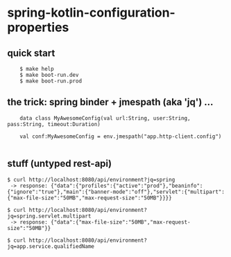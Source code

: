 # spring-kotlin-configuration-properties

## quick start
```
    $ make help
    $ make boot-run.dev  
    $ make boot-run.prod  

```

## the trick: spring binder + jmespath (aka 'jq') ...
```
    data class MyAwesomeConfig(val url:String, user:String, pass:String, timeout:Duration)

    val conf:MyAwesomeConfig = env.jmespath("app.http-client.config")  
    
```

## stuff (untyped rest-api)
```
$ curl http://localhost:8080/api/environment?jq=spring
 -> response: {"data":{"profiles":{"active":"prod"},"beaninfo":{"ignore":"true"},"main":{"banner-mode":"off"},"servlet":{"multipart":{"max-file-size":"50MB","max-request-size":"50MB"}}}}

$ curl http://localhost:8080/api/environment?jq=spring.servlet.multipart
 -> response: {"data":{"max-file-size":"50MB","max-request-size":"50MB"}}

$ curl http://localhost:8080/api/environment?jq=app.service.qualifiedName
```